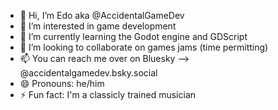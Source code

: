 - 👋 Hi, I’m Edo aka @AccidentalGameDev
- 👀 I’m interested in game development 
- 🌱 I’m currently learning the Godot engine and GDScript
- 💞️ I’m looking to collaborate on games jams (time permitting)
- 📫 You can reach me over on Bluesky --> @accidentalgamedev.bsky.social
- 😄 Pronouns: he/him  
- ⚡ Fun fact: I'm a classicly trained musician

<!---
AccidentalGameDev/AccidentalGameDev is a ✨ special ✨ repository because its `README.md` (this file) appears on your GitHub profile.
You can click the Preview link to take a look at your changes.
--->
